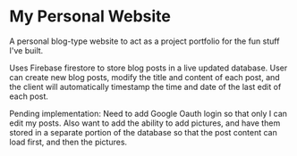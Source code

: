 # My Personal Website

A personal blog-type website to act as a project portfolio for the fun stuff I've built.

Uses Firebase firestore to store blog posts in a live updated database. User can create new blog posts, modify the title and content of each post, and the client will automatically timestamp the time and date of the last edit of each post.

Pending implementation:
Need to add Google Oauth login so that only I can edit my posts. Also want to add the ability to add pictures, and have them stored in a separate portion of the database so that the post content can load first, and then the pictures.

